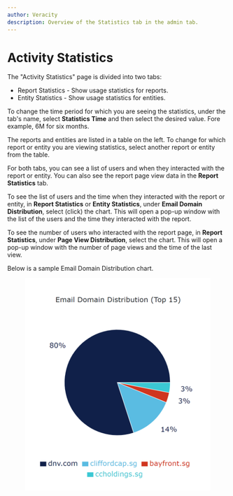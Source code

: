 ```yaml
---
author: Veracity
description: Overview of the Statistics tab in the admin tab.
---
```


# Activity Statistics

The "Activity Statistics" page is divided into two tabs:
* Report Statistics - Show usage statistics for reports.
* Entity Statistics - Show usage statistics for entities.

To change the time period for which you are seeing the statistics, under the tab's name, select **Statistics Time** and then select the desired value. Fore example, 6M for six months.

The reports and entities are listed in a table on the left. To change for which report or entity you are viewing statistics, select another report or entity from the table.

For both tabs, you can see a list of users and when they interacted with the report or entity. You can also see the report page view data in the **Report Statistics** tab.

To see the list of users and the time when they interacted with the report or entity, in **Report Statistics** or **Entity Statistics**, under **Email Domain Distribution**, select (click) the chart. This will open a pop-up window with the list of the users and the time they interacted with the report.

To see the number of users who interacted with the report page, in **Report Statistics**, under **Page View Distribution**, select the chart. This will open a pop-up window with the number of page views and the time of the last view.

Below is a sample Email Domain Distribution chart.

<figure>
	<img src="assets/domaindistribution.png"/>
</figure>